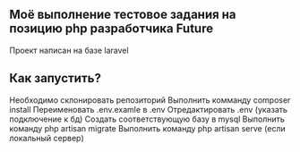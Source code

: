 ## Моё выполнение тестовое задания на позицию php разработчика Future

Проект написан на базе laravel

## Как запустить?
Необходимо склонировать репозиторий
Выполнить комманду composer install
Переименовать .env.examle в .env
Отредактировать .env (указать подключение к бд)
Создать соответствующую базу в mysql
Выполнить команду php artisan migrate
Выполнить команду php artisan serve (если локальный сервер)